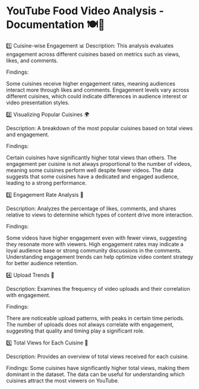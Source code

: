 # YouTube Food Video Analysis - Documentation 🍽️🎥
1️⃣ Cuisine-wise Engagement 📊
Description:
This analysis evaluates engagement across different cuisines based on metrics such as views, likes, and comments.

Findings:

Some cuisines receive higher engagement rates, meaning audiences interact more through likes and comments.
Engagement levels vary across different cuisines, which could indicate differences in audience interest or video presentation styles.

2️⃣ Visualizing Popular Cuisines 🌍

Description:
A breakdown of the most popular cuisines based on total views and engagement.

Findings:

Certain cuisines have significantly higher total views than others.
The engagement per cuisine is not always proportional to the number of videos, meaning some cuisines perform well despite fewer videos.
The data suggests that some cuisines have a dedicated and engaged audience, leading to a strong performance.

3️⃣ Engagement Rate Analysis 💬

Description:
Analyzes the percentage of likes, comments, and shares relative to views to determine which types of content drive more interaction.

Findings:

Some videos have higher engagement even with fewer views, suggesting they resonate more with viewers.
High engagement rates may indicate a loyal audience base or strong community discussions in the comments.
Understanding engagement trends can help optimize video content strategy for better audience retention.

4️⃣ Upload Trends 📅

Description:
Examines the frequency of video uploads and their correlation with engagement.

Findings:

There are noticeable upload patterns, with peaks in certain time periods.
The number of uploads does not always correlate with engagement, suggesting that quality and timing play a significant role.

5️⃣ Total Views for Each Cuisine 👀

Description:
Provides an overview of total views received for each cuisine.

Findings:
Some cuisines have significantly higher total views, making them dominant in the dataset.
The data can be useful for understanding which cuisines attract the most viewers on YouTube.
